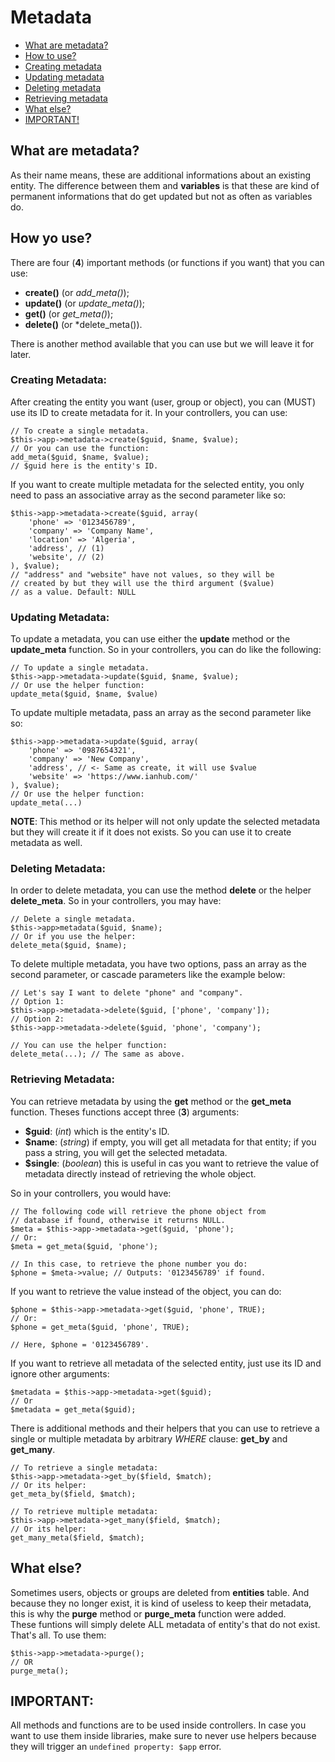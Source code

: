 # Metadata

* [What are metadata?](#what-are-metadata)  
* [How to use?](#how-to-use)
* [Creating metadata](#creating-metadata)
* [Updating metadata](#updating-metadata)
* [Deleting metadata](#deleting-metadata)
* [Retrieving metadata](#retrieving-metadata)
* [What else?](#what-else)
* [IMPORTANT!](#important)  

## What are metadata?
As their name means, these are additional informations about an existing entity. The difference between them and **variables** is that these are kind of permanent informations that do get updated but not as often as variables do.  

## How yo use?  
There are four (**4**) important methods (or functions if you want) that you can use:  
* **create()** (or *add_meta()*);
* **update()** (or *update_meta()*);
* **get()** (or *get_meta()*);
* **delete()** (or *delete_meta()).

There is another method available that you can use but we will leave it for later.  

### Creating Metadata:
After creating the entity you want (user, group or object), you can (MUST) use its ID to create metadata for it. In your controllers, you can use:  

    // To create a single metadata.
    $this->app->metadata->create($guid, $name, $value);
    // Or you can use the function:
    add_meta($guid, $name, $value);
    // $guid here is the entity's ID.
If you want to create multiple metadata for the selected entity, you only need to pass an associative array as the second parameter like so:

    $this->app->metadata->create($guid, array(
        'phone' => '0123456789',
        'company' => 'Company Name',
        'location' => 'Algeria',
        'address', // (1)
        'website', // (2)
    ), $value);
    // "address" and "website" have not values, so they will be
    // created by but they will use the third argument ($value) 
    // as a value. Default: NULL

### Updating Metadata:
To update a metadata, you can use either the **update** method or the **update_meta** function. So in your controllers, you can do like the following:  

    // To update a single metadata.
    $this->app->metadata->update($guid, $name, $value);
    // Or use the helper function:
    update_meta($guid, $name, $value)
To update multiple metadata, pass an array as the second parameter like so:

    $this->app->metadata->update($guid, array(
        'phone' => '0987654321',
        'company' => 'New Company',
        'address', // <- Same as create, it will use $value
        'website' => 'https://www.ianhub.com/'
    ), $value);
    // Or use the helper function:
    update_meta(...)

**NOTE**: This method or its helper will not only update the selected metadata but they will create it if it does not exists. So you can use it to create metadata as well.

### Deleting Metadata:
In order to delete metadata, you can use the method **delete** or the helper **delete_meta**. So in your controllers, you may have:

    // Delete a single metadata.
    $this->app>metadata($guid, $name);
    // Or if you use the helper:
    delete_meta($guid, $name);
To delete multiple metadata, you have two options, pass an array as the second parameter, or cascade parameters like the example below:

    // Let's say I want to delete "phone" and "company".
    // Option 1:
    $this->app->metadata->delete($guid, ['phone', 'company']);
    // Option 2:
    $this->app->metadata->delete($guid, 'phone', 'company');
    
    // You can use the helper function:
    delete_meta(...); // The same as above.

### Retrieving Metadata:
You can retrieve metadata by using the **get** method or the **get_meta** function. Theses functions accept three (**3**) arguments:  
* **$guid**: (*int*) which is the entity's ID.
* **$name**: (*string*) if empty, you will get all metadata for that entity; if you pass a string, you will get the selected metadata.
* **$single**: (*boolean*) this is useful in cas you want to retrieve the value of metadata directly instead of retrieving the whole object.

So in your controllers, you would have:

    // The following code will retrieve the phone object from
    // database if found, otherwise it returns NULL.
    $meta = $this->app->metadata->get($guid, 'phone');
    // Or:
    $meta = get_meta($guid, 'phone');
    
    // In this case, to retrieve the phone number you do:
    $phone = $meta->value; // Outputs: '0123456789' if found.
If you want to retrieve the value instead of the object, you can do:  

    $phone = $this->app->metadata->get($guid, 'phone', TRUE);
    // Or:
    $phone = get_meta($guid, 'phone', TRUE);
    
    // Here, $phone = '0123456789'.

If you want to retrieve all metadata of the selected entity, just use its ID and ignore other arguments:

    $metadata = $this->app->metadata->get($guid);
    // Or
    $metadata = get_meta($guid);
There is additional methods and their helpers that you can use to retrieve a single or multiple metadata by arbitrary _WHERE_ clause: **get_by** and **get_many**.  

    // To retrieve a single metadata:
    $this->app->metadata->get_by($field, $match);
    // Or its helper:
    get_meta_by($field, $match);

    // To retrieve multiple metadata:
    $this->app->metadata->get_many($field, $match);
    // Or its helper:
    get_many_meta($field, $match);

## What else?
Sometimes users, objects or groups are deleted from **entities** table. And because they no longer exist, it is kind of useless to keep their metadata, this is why the **purge** method or **purge_meta** function were added.  
These funtions will simply delete ALL metadata of entity's that do not exist. That's all. To use them:

    $this->app->metadata->purge();
    // OR
    purge_meta();
## IMPORTANT:
All methods and functions are to be used inside controllers. In case you want to use them inside libraries, make sure to never use helpers because they will trigger an `undefined property: $app`  error.
